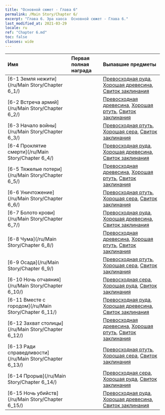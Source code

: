 ```yaml
---
title: "Основной сюжет - Глава 6"
permalink: /Main Story/Chapter 6/
excerpt: "Глава 6. Эра хаоса  Основной сюжет - Глава 6."
last_modified_at: 2021-03-29
locale: ru
ref: "Chapter 6.md"
toc: false
classes: wide
---
```


  | Имя |  Первая полная награда | Выпавшие предметы |
  |:------------|:------------|:------------| 
  | [6-1 Земля нежити](/ru/Main Story/Chapter 6_1/) |  | [Превосходная руда](/ru/Items/mat_19/), [Хорошая древесина](/ru/Items/mat_13/), [Свиток заклинания](/ru/Items/con_694/) |
  | [6-2 Встреча армий](/ru/Main Story/Chapter 6_2/) |  | [Превосходная древесина](/ru/Items/mat_20/), [Хорошая ртуть](/ru/Items/mat_14/), [Свиток заклинания](/ru/Items/con_694/) |
  | [6-3 Начало войны](/ru/Main Story/Chapter 6_3/) |  | [Превосходная ртуть](/ru/Items/mat_21/), [Хорошая сера](/ru/Items/mat_15/), [Свиток заклинания](/ru/Items/con_694/) |
  | [6-4 Проклятие смерти](/ru/Main Story/Chapter 6_4/) |  | [Превосходная руда](/ru/Items/mat_19/), [Хорошая древесина](/ru/Items/mat_13/), [Свиток заклинания](/ru/Items/con_694/) |
  | [6-5 Тяжелые потери](/ru/Main Story/Chapter 6_5/) |  | [Превосходная древесина](/ru/Items/mat_20/), [Хорошая ртуть](/ru/Items/mat_14/), [Свиток заклинания](/ru/Items/con_694/) |
  | [6-6 Уничтожение](/ru/Main Story/Chapter 6_6/) |  | [Превосходная ртуть](/ru/Items/mat_21/), [Хорошая сера](/ru/Items/mat_15/), [Свиток заклинания](/ru/Items/con_694/) |
  | [6-7 Болото крови](/ru/Main Story/Chapter 6_7/) |  | [Превосходная руда](/ru/Items/mat_19/), [Хорошая древесина](/ru/Items/mat_13/), [Свиток заклинания](/ru/Items/con_694/) |
  | [6-8 Чума](/ru/Main Story/Chapter 6_8/) |  | [Превосходная древесина](/ru/Items/mat_20/), [Хорошая ртуть](/ru/Items/mat_14/), [Свиток заклинания](/ru/Items/con_694/) |
  | [6-9 Осада](/ru/Main Story/Chapter 6_9/) |  | [Превосходная ртуть](/ru/Items/mat_21/), [Хорошая сера](/ru/Items/mat_15/), [Свиток заклинания](/ru/Items/con_694/) |
  | [6-10 Ночь отчаяния](/ru/Main Story/Chapter 6_10/) |  | [Превосходная сера](/ru/Items/mat_22/), [Хорошая руда](/ru/Items/mat_12/), [Свиток заклинания](/ru/Items/con_694/) |
  | [6-11 Вместе с городом](/ru/Main Story/Chapter 6_11/) |  | [Превосходная руда](/ru/Items/mat_19/), [Хорошая древесина](/ru/Items/mat_13/), [Свиток заклинания](/ru/Items/con_694/) |
  | [6-12 Захват столицы](/ru/Main Story/Chapter 6_12/) |  | [Превосходная древесина](/ru/Items/mat_20/), [Хорошая ртуть](/ru/Items/mat_14/), [Свиток заклинания](/ru/Items/con_694/) |
  | [6-13 Ради справедливости](/ru/Main Story/Chapter 6_13/) |  | [Превосходная ртуть](/ru/Items/mat_21/), [Хорошая сера](/ru/Items/mat_15/), [Свиток заклинания](/ru/Items/con_694/) |
  | [6-14 Прорыв](/ru/Main Story/Chapter 6_14/) |  | [Превосходная сера](/ru/Items/mat_22/), [Хорошая руда](/ru/Items/mat_12/), [Свиток заклинания](/ru/Items/con_694/) |
  | [6-15 Ночь убийств](/ru/Main Story/Chapter 6_15/) |  | [Превосходная руда](/ru/Items/mat_19/), [Хорошая древесина](/ru/Items/mat_13/), [Свиток заклинания](/ru/Items/con_694/) |

